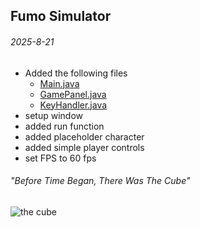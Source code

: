 ## Fumo Simulator

###### 2025-8-21

- Added the following files
    - [Main.java](src/Main.java "main")
    - [GamePanel.java](src/GamePanel.java "GamePanel")
    - [KeyHandler.java](src/KeyHandler.java "KeyHandler")
- setup window
- added run function
- added placeholder character
- added simple player controls 
- set FPS to 60 fps

###### "Before Time Began, There Was The Cube"
![the cube](/java/img/the_cube.gif)


